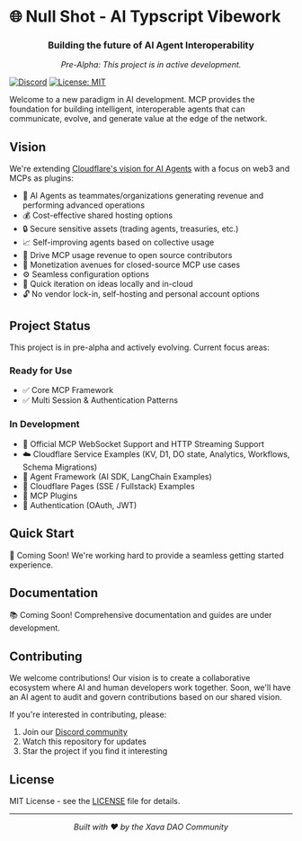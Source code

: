 # 🌐 Null Shot - AI Typscript Vibework

<div align="center">
  <h3>Building the future of AI Agent Interoperability</h3>
  <p><i>Pre-Alpha: This project is in active development.</i></p>
</div>

[![Discord](https://img.shields.io/discord/1234567890?color=7289DA&label=Discord&logo=discord&logoColor=white)](https://discord.gg/acwpp6zWEc)
[![License: MIT](https://img.shields.io/badge/License-MIT-yellow.svg)](https://opensource.org/licenses/MIT)

Welcome to a new paradigm in AI development. MCP provides the foundation for building intelligent, interoperable agents that can communicate, evolve, and generate value at the edge of the network.

## Vision

We're extending [Cloudflare's vision for AI Agents](https://blog.cloudflare.com/making-cloudflare-the-best-platform-for-ai-agents) with a focus on web3 and MCPs as plugins:

- 🤝 AI Agents as teammates/organizations generating revenue and performing advanced operations
- 💰 Cost-effective shared hosting options
- 🔒 Secure sensitive assets (trading agents, treasuries, etc.)
- 📈 Self-improving agents based on collective usage
- 💸 Drive MCP usage revenue to open source contributors
- 💼 Monetization avenues for closed-source MCP use cases
- ⚙️ Seamless configuration options
- 🚀 Quick iteration on ideas locally and in-cloud
- 🔓 No vendor lock-in, self-hosting and personal account options

## Project Status

This project is in pre-alpha and actively evolving. Current focus areas:

### Ready for Use

- ✅ Core MCP Framework
- ✅ Multi Session & Authentication Patterns

### In Development

- 🔄 Official MCP WebSocket Support and HTTP Streaming Support
- ☁️ Cloudflare Service Examples (KV, D1, DO state, Analytics, Workflows, Schema Migrations)
- 🤖 Agent Framework (AI SDK, LangChain Examples)
- 📄 Cloudflare Pages (SSE / Fullstack) Examples
- 🔌 MCP Plugins
- 🔑 Authentication (OAuth, JWT)

## Quick Start

🚧 Coming Soon! We're working hard to provide a seamless getting started experience.

## Documentation

📚 Coming Soon! Comprehensive documentation and guides are under development.

## Contributing

We welcome contributions! Our vision is to create a collaborative ecosystem where AI and human developers work together. Soon, we'll have an AI agent to audit and govern contributions based on our shared vision.

If you're interested in contributing, please:

1. Join our [Discord community](https://discord.gg/acwpp6zWEc)
2. Watch this repository for updates
3. Star the project if you find it interesting

## License

MIT License - see the [LICENSE](LICENSE) file for details.

---

<div align="center">
  <i>Built with ❤️ by the Xava DAO Community</i>
</div>
